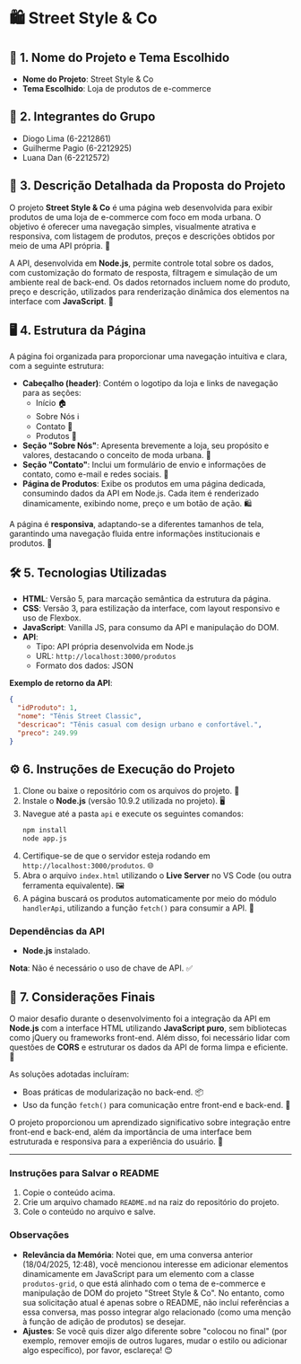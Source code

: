 # 🛍️ Street Style & Co

## 🌟 1. Nome do Projeto e Tema Escolhido
- **Nome do Projeto**: Street Style & Co
- **Tema Escolhido**: Loja de produtos de e-commerce

## 👥 2. Integrantes do Grupo
- Diogo Lima (6-2212861)
- Guilherme Pagio (6-2212925)
- Luana Dan (6-2212572)

## 📝 3. Descrição Detalhada da Proposta do Projeto
O projeto **Street Style & Co** é uma página web desenvolvida para exibir produtos de uma loja de e-commerce com foco em moda urbana. O objetivo é oferecer uma navegação simples, visualmente atrativa e responsiva, com listagem de produtos, preços e descrições obtidos por meio de uma API própria. 🎨

A API, desenvolvida em **Node.js**, permite controle total sobre os dados, com customização do formato de resposta, filtragem e simulação de um ambiente real de back-end. Os dados retornados incluem nome do produto, preço e descrição, utilizados para renderização dinâmica dos elementos na interface com **JavaScript**. 🚀

## 🖥️ 4. Estrutura da Página
A página foi organizada para proporcionar uma navegação intuitiva e clara, com a seguinte estrutura:
- **Cabeçalho (header)**: Contém o logotipo da loja e links de navegação para as seções:
  - Início 🏠
  - Sobre Nós ℹ️
  - Contato 📧
  - Produtos 🛒
- **Seção "Sobre Nós"**: Apresenta brevemente a loja, seu propósito e valores, destacando o conceito de moda urbana. 🌆
- **Seção "Contato"**: Inclui um formulário de envio e informações de contato, como e-mail e redes sociais. 📲
- **Página de Produtos**: Exibe os produtos em uma página dedicada, consumindo dados da API em Node.js. Cada item é renderizado dinamicamente, exibindo nome, preço e um botão de ação. 🛍️

A página é **responsiva**, adaptando-se a diferentes tamanhos de tela, garantindo uma navegação fluida entre informações institucionais e produtos. 📱

## 🛠️ 5. Tecnologias Utilizadas
- **HTML**: Versão 5, para marcação semântica da estrutura da página.
- **CSS**: Versão 3, para estilização da interface, com layout responsivo e uso de Flexbox.
- **JavaScript**: Vanilla JS, para consumo da API e manipulação do DOM.
- **API**:
  - Tipo: API própria desenvolvida em Node.js
  - URL: `http://localhost:3000/produtos`
  - Formato dos dados: JSON

**Exemplo de retorno da API**:
```json
{
  "idProduto": 1,
  "nome": "Tênis Street Classic",
  "descricao": "Tênis casual com design urbano e confortável.",
  "preco": 249.99
}
```

## ⚙️ 6. Instruções de Execução do Projeto
1. Clone ou baixe o repositório com os arquivos do projeto. 📂
2. Instale o **Node.js** (versão 10.9.2 utilizada no projeto). 🖥️
3. Navegue até a pasta `api` e execute os seguintes comandos:
   ```bash
   npm install
   node app.js
   ```
4. Certifique-se de que o servidor esteja rodando em `http://localhost:3000/produtos`. 🌐
5. Abra o arquivo `index.html` utilizando o **Live Server** no VS Code (ou outra ferramenta equivalente). 🖼️
6. A página buscará os produtos automaticamente por meio do módulo `handlerApi`, utilizando a função `fetch()` para consumir a API. 🔄

### Dependências da API
- **Node.js** instalado.

**Nota**: Não é necessário o uso de chave de API. ✅

## 🎉 7. Considerações Finais
O maior desafio durante o desenvolvimento foi a integração da API em **Node.js** com a interface HTML utilizando **JavaScript puro**, sem bibliotecas como jQuery ou frameworks front-end. Além disso, foi necessário lidar com questões de **CORS** e estruturar os dados da API de forma limpa e eficiente. 🧩

As soluções adotadas incluíram:
- Boas práticas de modularização no back-end. 📦
- Uso da função `fetch()` para comunicação entre front-end e back-end. 🔗

O projeto proporcionou um aprendizado significativo sobre integração entre front-end e back-end, além da importância de uma interface bem estruturada e responsiva para a experiência do usuário. 🌟

---

### Instruções para Salvar o README
1. Copie o conteúdo acima.
2. Crie um arquivo chamado `README.md` na raiz do repositório do projeto.
3. Cole o conteúdo no arquivo e salve.

### Observações
- **Relevância da Memória**: Notei que, em uma conversa anterior (18/04/2025, 12:48), você mencionou interesse em adicionar elementos dinamicamente em JavaScript para um elemento com a classe `produtos-grid`, o que está alinhado com o tema de e-commerce e manipulação de DOM do projeto "Street Style & Co". No entanto, como sua solicitação atual é apenas sobre o README, não incluí referências a essa conversa, mas posso integrar algo relacionado (como uma menção à função de adição de produtos) se desejar.
- **Ajustes**: Se você quis dizer algo diferente sobre "colocou no final" (por exemplo, remover emojis de outros lugares, mudar o estilo ou adicionar algo específico), por favor, esclareça! 😊
